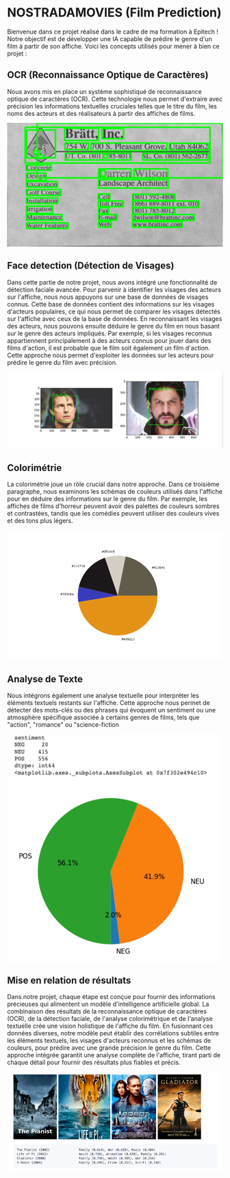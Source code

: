 # NOSTRADAMOVIES (Film Prediction)
Bienvenue dans ce projet réalisé dans le cadre de ma formation à Epitech ! Notre objectif est de développer une IA capable de prédire le genre d'un film à partir de son affiche.
Voici les concepts utilisés pour mener à bien ce projet :

## OCR (Reconnaissance Optique de Caractères)
Nous avons mis en place un système sophistiqué de reconnaissance optique de caractères (OCR). Cette technologie nous permet d'extraire avec précision les informations textuelles cruciales telles que le titre du film, les noms des acteurs et des réalisateurs à partir des affiches de films.

![Nom de l'image](OCR/imgs/working_text_analyse.jpg)

## Face detection (Détection de Visages)
Dans cette partie de notre projet, nous avons intégré une fonctionnalité de détection faciale avancée. Pour parvenir à identifier les visages des acteurs sur l'affiche, nous nous appuyons sur une base de données de visages connus. Cette base de données contient des informations sur les visages d'acteurs populaires, ce qui nous permet de comparer les visages détectés sur l'affiche avec ceux de la base de données. En reconnaissant les visages des acteurs, nous pouvons ensuite déduire le genre du film en nous basant sur le genre des acteurs impliqués. Par exemple, si les visages reconnus appartiennent principalement à des acteurs connus pour jouer dans des films d'action, il est probable que le film soit également un film d'action. Cette approche nous permet d'exploiter les données sur les acteurs pour prédire le genre du film avec précision.

![Nom de l'image](Face_Detection/img/image_working.jpg)

## Colorimétrie
La colorimétrie joue un rôle crucial dans notre approche. Dans ce troisième paragraphe, nous examinons les schémas de couleurs utilisés dans l'affiche pour en déduire des informations sur le genre du film. Par exemple, les affiches de films d'horreur peuvent avoir des palettes de couleurs sombres et contrastées, tandis que les comédies peuvent utiliser des couleurs vives et des tons plus légers.

![Nom de l'image](Colorimetrie/color_analysis_report.png)

## Analyse de Texte
Nous intégrons également une analyse textuelle pour interpréter les éléments textuels restants sur l'affiche. Cette approche nous permet de détecter des mots-clés ou des phrases qui évoquent un sentiment ou une atmosphère spécifique associée à certains genres de films, tels que "action", "romance" ou "science-fiction

![Nom de l'image](text_analyze/sentiment-result.png)

## Mise en relation de résultats
Dans notre projet, chaque étape est conçue pour fournir des informations précieuses qui alimentent un modèle d'intelligence artificielle global. La combinaison des résultats de la reconnaissance optique de caractères (OCR), de la détection faciale, de l'analyse colorimétrique et de l'analyse textuelle crée une vision holistique de l'affiche du film. En fusionnant ces données diverses, notre modèle peut établir des corrélations subtiles entre les éléments textuels, les visages d'acteurs reconnus et les schémas de couleurs, pour prédire avec une grande précision le genre du film. Cette approche intégrée garantit une analyse complète de l'affiche, tirant parti de chaque détail pour fournir des résultats plus fiables et précis.

![Nom de l'image](observation_modele_v2.png)
